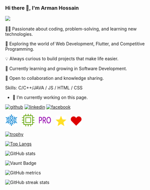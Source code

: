 ### Hi there 👋, I'm Arman Hossain
![](https://www.facebook.com/photo/?fbid=1099807545027239&set=a.100174864990517)

👨‍💻 Passionate about coding, problem-solving, and learning new technologies.

🚀 Exploring the world of Web Development, Flutter, and Competitive Programming.

💡 Always curious to build projects that make life easier.

🌱 Currently learning and growing in Software Development.

🤝 Open to collaboration and knowledge sharing.

Skills: C/C++/JAVA / JS / HTML / CSS

- 🔭 I’m currently working on this page. 


[<img src='https://cdn.jsdelivr.net/npm/simple-icons@3.0.1/icons/github.svg' alt='github' height='40'>](https://github.com/Arman11217)  [<img src='https://cdn.jsdelivr.net/npm/simple-icons@3.0.1/icons/linkedin.svg' alt='linkedin' height='40'>]([https://www.linkedin.com/in/https://www.linkedin.com/feed//](https://www.linkedin.com/in/arman-hossain-59656932a/))  [<img src='https://cdn.jsdelivr.net/npm/simple-icons@3.0.1/icons/facebook.svg' alt='facebook' height='40'>](https://www.facebook.com/https://www.facebook.com/?ref=homescreenpwa)  

<a href='https://archiveprogram.github.com/'><img src='https://raw.githubusercontent.com/acervenky/animated-github-badges/master/assets/acbadge.gif' width='40' height='40'></a> <a href='https://docs.github.com/en/developers'><img src='https://raw.githubusercontent.com/acervenky/animated-github-badges/master/assets/devbadge.gif' width='40' height='40'></a> <a href='https://github.com/pricing'><img src='https://raw.githubusercontent.com/acervenky/animated-github-badges/master/assets/pro.gif' width='40' height='40'></a> <a href='https://stars.github.com/'><img src='https://raw.githubusercontent.com/acervenky/animated-github-badges/master/assets/starbadge.gif' width='35' height='35'></a> <a href='https://docs.github.com/en/github/supporting-the-open-source-community-with-github-sponsors'><img src='https://raw.githubusercontent.com/acervenky/animated-github-badges/master/assets/sponsorbadge.gif' width='35' height='35'></a> 

[![trophy](https://github-profile-trophy.vercel.app/?username=Arman11217)](https://github.com/ryo-ma/github-profile-trophy)

[![Top Langs](https://github-readme-stats.vercel.app/api/top-langs/?username=Arman11217)](https://github.com/anuraghazra/github-readme-stats)

![GitHub stats](https://github-readme-stats.vercel.app/api?username=Arman11217&show_icons=true&count_private=true)  

![Vaunt Badge](https://api.vaunt.dev/v1/github/entities/Arman11217/contributions?format=svg&private=true)  

![GitHub metrics](https://metrics.lecoq.io/Arman11217)  

![GitHub streak stats](https://streak-stats.demolab.com/?user=Arman11217)  


